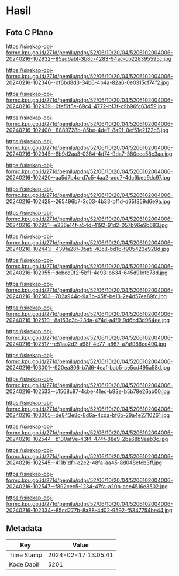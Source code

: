 # Hasil

## Foto C Plano

https://sirekap-obj-formc.kpu.go.id/271d/pemilu/pdpr/52/06/10/20/04/5206102004006-20240216-102932--85ad6abf-3b8c-4283-94ac-cb228395595c.jpg

https://sirekap-obj-formc.kpu.go.id/271d/pemilu/pdpr/52/06/10/20/04/5206102004006-20240216-102346--df6bd8d3-34b6-4b4a-82a6-0e0315cf74f2.jpg

https://sirekap-obj-formc.kpu.go.id/271d/pemilu/pdpr/52/06/10/20/04/5206102004006-20240216-102939--0fef6f5e-69c4-4772-b13f-c9b96fc63d59.jpg

https://sirekap-obj-formc.kpu.go.id/271d/pemilu/pdpr/52/06/10/20/04/5206102004006-20240216-102400--8889728b-85be-4de7-8a91-0ef51e2122c8.jpg

https://sirekap-obj-formc.kpu.go.id/271d/pemilu/pdpr/52/06/10/20/04/5206102004006-20240216-102945--8b9d2aa3-0384-4d74-9da7-380ecc58c3aa.jpg

https://sirekap-obj-formc.kpu.go.id/271d/pemilu/pdpr/52/06/10/20/04/5206102004006-20240216-102420--aa5d7b4c-d7c5-4aa2-adc7-4dc6bee9dc97.jpg

https://sirekap-obj-formc.kpu.go.id/271d/pemilu/pdpr/52/06/10/20/04/5206102004006-20240216-102428--265496b7-3c03-4b33-bf1d-d65f359d6e9a.jpg

https://sirekap-obj-formc.kpu.go.id/271d/pemilu/pdpr/52/06/10/20/04/5206102004006-20240216-102951--e236e14f-a54d-4192-91d2-057b96e9b683.jpg

https://sirekap-obj-formc.kpu.go.id/271d/pemilu/pdpr/52/06/10/20/04/5206102004006-20240216-102443--439fa28f-05a5-40c8-bd16-f905423e928d.jpg

https://sirekap-obj-formc.kpu.go.id/271d/pemilu/pdpr/52/06/10/20/04/5206102004006-20240216-102955--debcd9f2-5bf1-4e93-b634-645d91dfc78d.jpg

https://sirekap-obj-formc.kpu.go.id/271d/pemilu/pdpr/52/06/10/20/04/5206102004006-20240216-102503--702a944c-9a3b-45ff-be13-2e4d57ea89fc.jpg

https://sirekap-obj-formc.kpu.go.id/271d/pemilu/pdpr/52/06/10/20/04/5206102004006-20240216-102510--8a163c3b-23da-474d-a4f9-9d6bd3d964ee.jpg

https://sirekap-obj-formc.kpu.go.id/271d/pemilu/pdpr/52/06/10/20/04/5206102004006-20240216-102517--e51aa2d2-a98f-4e77-a667-a7af986ce490.jpg

https://sirekap-obj-formc.kpu.go.id/271d/pemilu/pdpr/52/06/10/20/04/5206102004006-20240216-103001--920ea306-b7d6-4eaf-bab5-ce5cd495a58d.jpg

https://sirekap-obj-formc.kpu.go.id/271d/pemilu/pdpr/52/06/10/20/04/5206102004006-20240216-102533--c1568c97-4cbe-41ec-b93e-b5b78e26ab00.jpg

https://sirekap-obj-formc.kpu.go.id/271d/pemilu/pdpr/52/06/10/20/04/5206102004006-20240216-103005--de843e8c-8d6a-4cda-bf6b-29a4e2710261.jpg

https://sirekap-obj-formc.kpu.go.id/271d/pemilu/pdpr/52/06/10/20/04/5206102004006-20240216-102544--b130af9e-43f4-474f-88e9-2ba68b9eab3c.jpg

https://sirekap-obj-formc.kpu.go.id/271d/pemilu/pdpr/52/06/10/20/04/5206102004006-20240216-102545--411b1df1-e2e2-48fa-aa45-8d048cfcb3ff.jpg

https://sirekap-obj-formc.kpu.go.id/271d/pemilu/pdpr/52/06/10/20/04/5206102004006-20240216-102547--f892cec5-1234-47fa-a20b-aee4516e3502.jpg

https://sirekap-obj-formc.kpu.go.id/271d/pemilu/pdpr/52/06/10/20/04/5206102004006-20240216-102334--85cd277b-8a88-4d02-9592-f5347754be44.jpg


## Metadata

| Key        | Value               |
| ---------- | ------------------- |
| Time Stamp | 2024-02-17 13:05:41 |
| Kode Dapil | 5201                |



